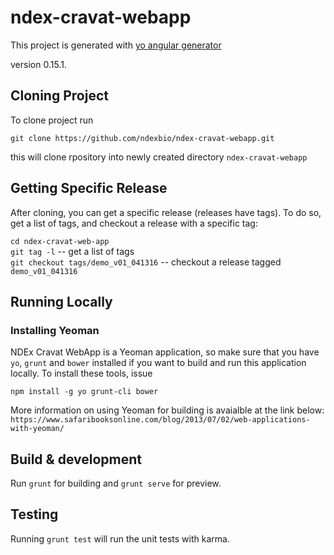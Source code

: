 # ndex-cravat-webapp

This project is generated with [yo angular generator](https://github.com/yeoman/generator-angular)

version 0.15.1.

## Cloning Project

To clone project run 

`git clone https://github.com/ndexbio/ndex-cravat-webapp.git`

this will clone rpository into newly created directory  `ndex-cravat-webapp`

## Getting Specific Release 

After cloning, you can get a specific release (releases have tags). To do so, get a list of tags, and checkout a release with a specific tag:

`cd ndex-cravat-web-app` <br />
`git tag -l` -- get a list of tags <br />
`git checkout tags/demo_v01_041316` -- checkout a release tagged `demo_v01_041316` <br />

## Running Locally

### Installing Yeoman
NDEx Cravat WebApp is a Yeoman application, so make sure that you have `yo`, `grunt` and `bower` installed 
if you want to build and run this application locally.  To install these tools, issue

`npm install -g yo grunt-cli bower`

More information on using Yeoman for building is avaialble at the link below: `https://www.safaribooksonline.com/blog/2013/07/02/web-applications-with-yeoman/`



## Build & development

Run `grunt` for building and `grunt serve` for preview.

## Testing

Running `grunt test` will run the unit tests with karma.
